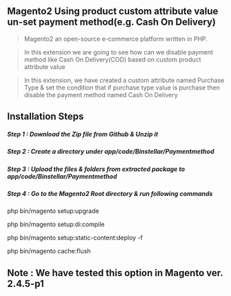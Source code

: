 ## Magento2 Using product custom attribute value un-set payment method(e.g. Cash On Delivery)

> Magento2 an open-source e-commerce platform written in PHP.

> In this extension we are going to see how can we disable payment method like Cash On Delivery(COD) based on custom product attribute value 

> In this extension, we have created a custom attribute named Purchase Type & set the condition that if purchase type value is purchase then disable the payment method named Cash On Delivery


## Installation Steps

##### Step 1 : Download the Zip file from Github & Unzip it
##### Step 2 : Create a directory under app/code/Binstellar/Paymentmethod
##### Step 3 : Upload the files & folders from extracted package to app/code/Binstellar/Paymentmethod
##### Step 4 : Go to the Magento2 Root directory & run following commands

php bin/magento setup:upgrade

php bin/magento setup:di:compile

php bin/magento setup:static-content:deploy -f

php bin/magento cache:flush


## Note : We have tested this option in Magento ver. 2.4.5-p1